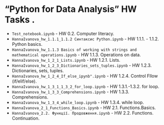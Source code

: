 # “Python for Data Analysis” HW Tasks .

- `Test_notebook.ipynb` - HW 0.2. Computer literacy.
- `HannaIvanova_hw_1.1.1_1.1.2 Cинтаксис Python.ipynb` - HW 1.1.1. - 1.1.2. Python basics.
- `HannaIvanova_hw_1.1.3 Basics of working with strings and mathematical operations.ipynb` - HW 1.1.3. Operations on data.
- `HannaIvanova_hw_1_2_1_Lists.ipynb` - HW 1.2.1. Lists.
- `HannaIvanova_hw_1_2_3_Dictionaries_sets_tuples.ipynb` - HW 1.2.3. Dictionaries, sets, tuples.
- `HannaIvanova_hw_1_2_4_If_else_ipynb".ipynb` - HW 1.2.4. Control Fllow (if/elif/else).
- `HannaIvanova_hw_1_3_1_1_3_2_for_loop.ipynb` - HW 1.3.1.-1.3.2. for loop.
- `HannaIvanova_hw_1_3_3_Comprehensions.ipynb` - HW 1.3.3. Comprehensions.
- `HannaIvanova_hw_1_3_4_while_loop.ipynb` - HW 1.3.4. while loop.
- `HannaIvanova_2_1_Functions_Basics.ipynb` - HW 2.1. Functions.Basics.
- `HannaIvanova_2.2. Функції. Продовження.ipynb` - HW 2.2. Functions. Continuation.
